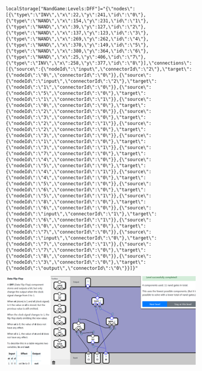     localStorage["NandGame:Levels:DFF"]="{\"nodes\":[{\"type\":\"INV\",\"x\":22,\"y\":241,\"id\":\"0\"},{\"type\":\"NAND\",\"x\":154,\"y\":231,\"id\":\"1\"},{\"type\":\"NAND\",\"x\":39,\"y\":127,\"id\":\"2\"},{\"type\":\"NAND\",\"x\":137,\"y\":123,\"id\":\"3\"},{\"type\":\"NAND\",\"x\":269,\"y\":262,\"id\":\"4\"},{\"type\":\"NAND\",\"x\":370,\"y\":149,\"id\":\"5\"},{\"type\":\"NAND\",\"x\":380,\"y\":364,\"id\":\"6\"},{\"type\":\"NAND\",\"x\":25,\"y\":406,\"id\":\"7\"},{\"type\":\"INV\",\"x\":258,\"y\":377,\"id\":\"8\"}],\"connections\":[{\"source\":{\"nodeId\":\"input\",\"connectorId\":\"2\"},\"target\":{\"nodeId\":\"0\",\"connectorId\":\"0\"}},{\"source\":{\"nodeId\":\"input\",\"connectorId\":\"2\"},\"target\":{\"nodeId\":\"1\",\"connectorId\":\"0\"}},{\"source\":{\"nodeId\":\"5\",\"connectorId\":\"0\"},\"target\":{\"nodeId\":\"1\",\"connectorId\":\"1\"}},{\"source\":{\"nodeId\":\"0\",\"connectorId\":\"0\"},\"target\":{\"nodeId\":\"2\",\"connectorId\":\"0\"}},{\"source\":{\"nodeId\":\"3\",\"connectorId\":\"0\"},\"target\":{\"nodeId\":\"2\",\"connectorId\":\"1\"}},{\"source\":{\"nodeId\":\"2\",\"connectorId\":\"0\"},\"target\":{\"nodeId\":\"3\",\"connectorId\":\"0\"}},{\"source\":{\"nodeId\":\"1\",\"connectorId\":\"0\"},\"target\":{\"nodeId\":\"3\",\"connectorId\":\"1\"}},{\"source\":{\"nodeId\":\"7\",\"connectorId\":\"0\"},\"target\":{\"nodeId\":\"4\",\"connectorId\":\"0\"}},{\"source\":{\"nodeId\":\"5\",\"connectorId\":\"0\"},\"target\":{\"nodeId\":\"4\",\"connectorId\":\"1\"}},{\"source\":{\"nodeId\":\"4\",\"connectorId\":\"0\"},\"target\":{\"nodeId\":\"5\",\"connectorId\":\"0\"}},{\"source\":{\"nodeId\":\"6\",\"connectorId\":\"0\"},\"target\":{\"nodeId\":\"5\",\"connectorId\":\"1\"}},{\"source\":{\"nodeId\":\"8\",\"connectorId\":\"0\"},\"target\":{\"nodeId\":\"6\",\"connectorId\":\"0\"}},{\"source\":{\"nodeId\":\"input\",\"connectorId\":\"1\"},\"target\":{\"nodeId\":\"6\",\"connectorId\":\"1\"}},{\"source\":{\"nodeId\":\"0\",\"connectorId\":\"0\"},\"target\":{\"nodeId\":\"7\",\"connectorId\":\"0\"}},{\"source\":{\"nodeId\":\"input\",\"connectorId\":\"0\"},\"target\":{\"nodeId\":\"7\",\"connectorId\":\"1\"}},{\"source\":{\"nodeId\":\"7\",\"connectorId\":\"0\"},\"target\":{\"nodeId\":\"8\",\"connectorId\":\"0\"}},{\"source\":{\"nodeId\":\"3\",\"connectorId\":\"0\"},\"target\":{\"nodeId\":\"output\",\"connectorId\":\"0\"}}]}"

![9/9](DFF_COMP.png)